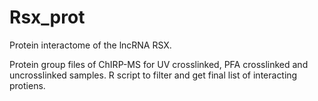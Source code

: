 # Rsx_prot
Protein interactome of the lncRNA RSX.

Protein group files of ChIRP-MS for UV crosslinked, PFA crosslinked and uncrosslinked samples. R script to filter and get final list of interacting protiens.
